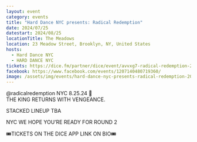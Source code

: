```yaml
---
layout: event
category: events
title: "Hard Dance NYC presents: Radical Redemption"
date: 2024/07/25
datestart: 2024/08/25
locationTitle: The Meadows
location: 23 Meadow Street, Brooklyn, NY, United States
hosts:
  - Hard Dance NYC
  - HARD DANCE NYC
tickets: https://dice.fm/partner/dice/event/avvxg7-radical-redemption-25th-aug-the-meadows-new-york-tickets
facebook: https://www.facebook.com/events/1207140480719360/
image: /assets/img/events/hard-dance-nyc-presents-radical-redemption-2024-2.jpg
---
```


@radicalredemption NYC 8.25.24 🗽  
THE KING RETURNS WITH VENGEANCE.

STACKED LINEUP TBA

NYC WE HOPE YOU’RE READY FOR ROUND 2

🎟️TICKETS ON THE DICE APP LINK ON BIO🎟️